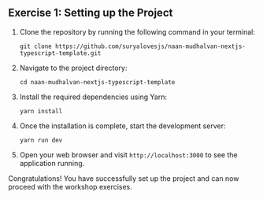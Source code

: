 ## Exercise 1: Setting up the Project

1. Clone the repository by running the following command in your terminal:
    ```
    git clone https://github.com/suryalovesjs/naan-mudhalvan-nextjs-typescript-template.git
    ```

2. Navigate to the project directory:
    ```
    cd naan-mudhalvan-nextjs-typescript-template
    ```

3. Install the required dependencies using Yarn:
    ```
    yarn install
    ```

4. Once the installation is complete, start the development server:
    ```
    yarn run dev
    ```

5. Open your web browser and visit `http://localhost:3000` to see the application running.

Congratulations! You have successfully set up the project and can now proceed with the workshop exercises.